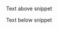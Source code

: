 Text above snippet

<!--SNIPSTART typescript-hello-activity-->
<!--SNIPEND-->

Text below snippet



